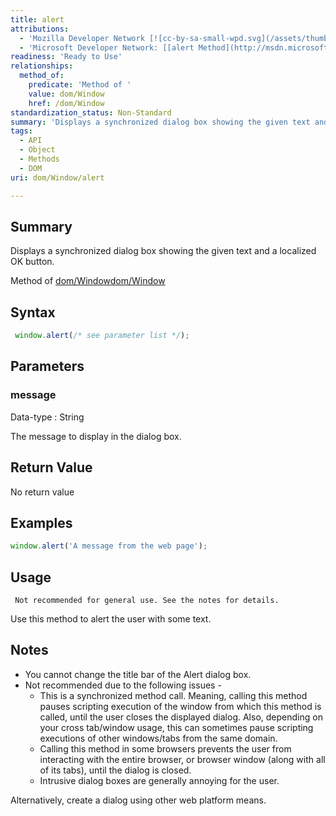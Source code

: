 ```yaml
---
title: alert
attributions:
  - 'Mozilla Developer Network [![cc-by-sa-small-wpd.svg](/assets/thumb/8/8c/cc-by-sa-small-wpd.svg/120px-cc-by-sa-small-wpd.svg.png)](http://creativecommons.org/licenses/by-sa/3.0/us/): [[window.alert](https://developer.mozilla.org/en-US/docs/Web/API/Window.alert) Article]'
  - 'Microsoft Developer Network: [[alert Method](http://msdn.microsoft.com/en-us/library/ie/ms535933(v=vs.85).aspx) Article]'
readiness: 'Ready to Use'
relationships:
  method_of:
    predicate: 'Method of '
    value: dom/Window
    href: /dom/Window
standardization_status: Non-Standard
summary: 'Displays a synchronized dialog box showing the given text and a localized OK button.'
tags:
  - API
  - Object
  - Methods
  - DOM
uri: dom/Window/alert

---
```

## Summary

Displays a synchronized dialog box showing the given text and a localized OK button.

Method of [dom/Window](/dom/Window)[dom/Window](/dom/Window)

## Syntax

``` js
 window.alert(/* see parameter list */);
```

## Parameters

### message

 Data-type
:   String

 The message to display in the dialog box.

## Return Value

No return value

## Examples

``` js
window.alert('A message from the web page');
```

## Usage

     Not recommended for general use. See the notes for details.

Use this method to alert the user with some text.

## Notes

-   You cannot change the title bar of the Alert dialog box.
-   Not recommended due to the following issues -
    -   This is a synchronized method call. Meaning, calling this method pauses scripting execution of the window from which this method is called, until the user closes the displayed dialog. Also, depending on your cross tab/window usage, this can sometimes pause scripting executions of other windows/tabs from the same domain.
    -   Calling this method in some browsers prevents the user from interacting with the entire browser, or browser window (along with all of its tabs), until the dialog is closed.
    -   Intrusive dialog boxes are generally annoying for the user.

Alternatively, create a dialog using other web platform means.
